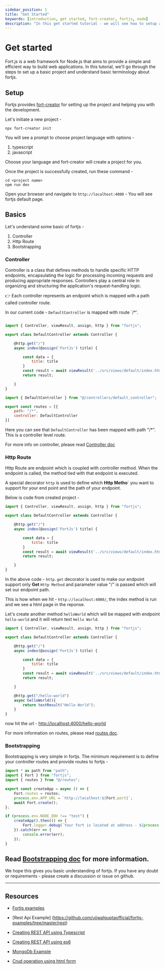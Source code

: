 ```yaml
---
sidebar_position: 1
title: "Get Started"
keywords: [introduction, get started, fort-creator, fortjs, node]
description: "In this get started tutorial - we will see how to setup a project and understand basic terminology about fortjs."
---
```


# Get started

Fort.js is a web framework for Node.js that aims to provide a simple and efficient way to build web applications. In this tutorial, we'll go through the steps to set up a basic project and understand basic terminology about fortjs.

## Setup

Fortjs provides [fort-creator](https://github.com/ujjwalguptaofficial/fort-creator) for setting up the project and helping you with the development.

Let's initiate a new project -

```
npx fort-creator init
```

You will see a prompt to choose project language with options - 

1. typescript
2. javascript

Choose your language and fort-creator will create a project for you.

Once the project is successfully created, run these command - 

```
cd <project name>
npm run dev
```

Open your browser and navigate to `http://localhost:4000` - You will see fortjs default page.

## Basics

Let's understand some basic of fortjs -

1. Controller
2. Http Route
3. Bootstrapping

### Controller

Controller is a class that defines methods to handle specific HTTP endpoints, encapsulating the logic for processing incoming requests and producing appropriate responses. Controllers play a central role in organizing and structuring the application's request-handling logic.

👉 Each controller represents an endpoint which is mapped with a path called controller route.

In our current code - `DefaultController` is mapped with route `/*'. 

```js title="src/controllers/default_controller"

import { Controller, viewResult, assign, http } from "fortjs";

export class DefaultController extends Controller {

    @http.get("/")
    async index(@assign('FortJs') title) {

        const data = {
            title: title
        }
        const result = await viewResult('../src/views/default/index.html', data);
        return result;

    }
}
```

```js title=src/routes
import { DefaultController } from "@/controllers/default_controller";

export const routes = [{
    path: "/*",
    controller: DefaultController
}]
```

Here you can see that `DefaultController` has been mapped with path "/*". This is a controller level route.

For more info on controller, please read [Controller doc](./controller.md)

### Http Route

Http Route are endpoint which is coupled with controller method. When the endpoint is called, the method tied with that endpoint is executed.

A special decorator `http` is used to define which **Http Metho**` you want to support for your end point and the path of your endpoint.

Below is code from created project -

```js title="src/controllers/default_controller"
import { Controller, viewResult, assign, http } from "fortjs";

export class DefaultController extends Controller {

    @http.get("/")
    async index(@assign('FortJs') title) {

        const data = {
            title: title
        }
        const result = await viewResult('../src/views/default/index.html', data);
        return result;

    }
}
```

In the above code - `http.get` decorator is used to make our endpoint support only **Get** `Http Method` and parameter value "/" is passed which will set our endpoint path. 

This is how when we hit - `http://localhost:4000/`, the index method is run and we see a html page in the reponse.

Let's create another method `helloWorld` which will be mapped with endpoint `hello-world` and it will return text `Hello World`.

```js title="src/controllers/default_controller"
import { Controller, viewResult, assign, http } from "fortjs";

export class DefaultController extends Controller {

    @http.get("/")
    async index(@assign('FortJs') title) {

        const data = {
            title: title
        }
        const result = await viewResult('../src/views/default/index.html', data);
        return result;

    }

    @http.get("/hello-world")
    async helloWorld(){
        return textResult("Hello World");
    }
}
```

now hit the url - [http://localhost:4000/hello-world](http://localhost:4000/hello-world)

For more information on routes, please read [routes doc](./route.md).

### Bootstrapping

Bootstrapping is very simple in fortjs. The minimum requirement is to define your controller routes and provide routes to fortjs - 

```js title="src/index"
import * as path from "path";
import { Fort } from "fortjs";
import { routes } from "@/routes";

export const createApp = async () => {
    Fort.routes = routes;
    process.env.APP_URL = `http://localhost:${Fort.port}`;
    await Fort.create();
};

if (process.env.NODE_ENV !== "test") {
    createApp().then(() => {
        Fort.logger.debug(`Your fort is located at address - ${process.env.APP_URL}`);
    }).catch(err => {
        console.error(err);
    });
}

```

Read [Bootstrapping doc](/docs/setup.md) for more information.
-----

We hope this gives you basic understanding of fortjs. If you have any doubt or requirements - please create a discussion or issue on github.

-----

## Resources

* [Fortjs examples](https://github.com/ujjwalguptaofficial/fortjs-examples)

* [Rest Api Example] (https://github.com/ujjwalguptaofficial/fortjs-examples/tree/master/rest)

* [Creating REST API using Typescript](https://medium.com/fortjs/rest-api-using-typescript-94004d9ae5e6)

* [Creating REST API using es6](https://medium.com/fortjs/rest-api-in-nodejs-using-es6-227765440b2b)

* [MongoDb Example](https://github.com/ujjwalguptaofficial/fortjs-examples/tree/master/mongodb)

* [Crud operation using html form](https://github.com/ujjwalguptaofficial/fortjs-examples/tree/master/crud)
